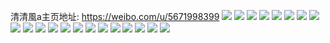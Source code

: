 清清風a主页地址: https://weibo.com/u/5671998399 
![](https://wx4.sinaimg.cn/mw2000/006bR7T9ly1h8w57cqt16j32802a7b2a.jpg) 
![](https://wx4.sinaimg.cn/mw2000/006bR7T9ly1h8vadef3svj322b27d1kz.jpg) 
![](https://wx4.sinaimg.cn/mw2000/006bR7T9ly1h0e2n14ncej30u00u0amg.jpg) 
![](https://wx4.sinaimg.cn/mw2000/006bR7T9ly1gs58g6barxj32a51mt1kx.jpg) 
![](https://wx4.sinaimg.cn/mw2000/006bR7T9ly1gs58g5e2v3j32cq1jmnmy.jpg) 
![](https://wx4.sinaimg.cn/mw2000/006bR7T9ly1gs58g703d5j32cc1m61kx.jpg) 
![](https://wx4.sinaimg.cn/mw2000/006bR7T9ly1gs58ga48vaj32bi2bi7wi.jpg) 
![](https://wx4.sinaimg.cn/mw2000/006bR7T9ly1gs58gbhd7yj32c02c04qp.jpg) 
![](https://wx4.sinaimg.cn/mw2000/006bR7T9ly1gs58gci262j30u01hcwp5.jpg) 
![](https://wx4.sinaimg.cn/mw2000/006bR7T9ly1grlm4zsd01j328028h7wj.jpg) 
![](https://wx4.sinaimg.cn/mw2000/006bR7T9ly1grkue03aykj3280280x6q.jpg) 
![](https://wx4.sinaimg.cn/mw2000/006bR7T9ly1grkue2d7a3j328027zkjm.jpg) 
![](https://wx4.sinaimg.cn/mw2000/006bR7T9ly1grkue4n7ykj32c02c0hdt.jpg) 
![](https://wx4.sinaimg.cn/mw2000/006bR7T9ly1grkudwpse2j32c02c0b1h.jpg) 
![](https://wx4.sinaimg.cn/mw2000/006bR7T9ly1grkue7dntdj32c02c0x6p.jpg) 
![](https://wx4.sinaimg.cn/mw2000/006bR7T9ly1grkue9n9o7j32c02c07wh.jpg) 
![](https://wx4.sinaimg.cn/mw2000/006bR7T9ly1gray7thybaj32c02c04qp.jpg) 
![](https://wx4.sinaimg.cn/mw2000/006bR7T9ly1gray7uqbkqj33402c017w.jpg) 
![](https://wx4.sinaimg.cn/mw2000/006bR7T9ly1gr6ej2nfz1j30wl1f1gxp.jpg) 
![](https://wx4.sinaimg.cn/mw2000/006bR7T9ly1gr6ec1tpu5j32c02c07wh.jpg) 
![](https://wx4.sinaimg.cn/mw2000/006bR7T9ly1gr6ec4lfo0j32c02c01ky.jpg) 
